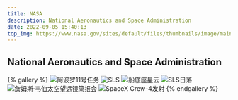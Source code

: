 ```yaml
---
title: NASA
description: National Aeronautics and Space Administration
date: 2022-09-05 15:40:13
top_img: https://www.nasa.gov/sites/default/files/thumbnails/image/main_image_star-forming_region_carina_nircam_final-5mb.jpg
---
```

National Aeronautics and Space Administration
---
{% gallery %}
![阿波罗11号任务](https://www.nasa.gov/sites/default/files/thumbnails/image/apollo_11_flag_on_the_moon_w_aldrin_as11-40-5874.jpg)
![SLS](https://www.nasa.gov/sites/default/files/styles/full_width_feature/public/thumbnails/image/52319135048_b2acddc60e_o.jpg)
![船底座星云](https://stsci-opo.org/STScI-01GA6KKWG229B16K4Q38CH3BXS.png)
![SLS日落](https://live.staticflickr.com/65535/52323316587_79286a65ff_o_d.jpg)
![詹姆斯·韦伯太空望远镜简报会](https://live.staticflickr.com/65535/52181207042_ed517d6586_o_d.jpg)
![SpaceX Crew-4发射](https://live.staticflickr.com/65535/52033616664_3a9ce0c600_o_d.jpg)
{% endgallery %}